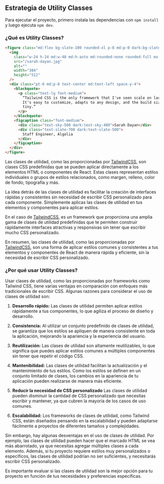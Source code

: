## Estrategia de Utility Classes

Para ejecutar el proyecto, primero instala las dependencias con `npm install` y luego ejecuta `npm dev`.

### ¿Qué es Utility Classes?

```html
<figure class="md:flex bg-slate-100 rounded-xl p-8 md:p-0 dark:bg-slate-800">
  <img
    class="w-24 h-24 md:w-48 md:h-auto md:rounded-none rounded-full mx-auto"
    src="/sarah-dayan.jpg"
    alt=""
    width="384"
    height="512"
  />
  <div class="pt-6 md:p-8 text-center md:text-left space-y-4">
    <blockquote>
      <p class="text-lg font-medium">
        “Tailwind CSS is the only framework that I've seen scale on large teams.
        It’s easy to customize, adapts to any design, and the build size is
        tiny.”
      </p>
    </blockquote>
    <figcaption class="font-medium">
      <div class="text-sky-500 dark:text-sky-400">Sarah Dayan</div>
      <div class="text-slate-700 dark:text-slate-500">
        Staff Engineer, Algolia
      </div>
    </figcaption>
  </div>
</figure>
```

Las clases de utilidad, como las proporcionadas por [TailwindCSS](https://tailwindcss.com/), son clases CSS predefinidas que se pueden aplicar directamente a los elementos HTML o componentes de React. Estas clases representan estilos individuales o grupos de estilos relacionados, como margen, relleno, color de fondo, tipografía y más.

La idea detrás de las clases de utilidad es facilitar la creación de interfaces rápidas y consistentes sin necesidad de escribir CSS personalizado para cada componente. Simplemente aplicas las clases de utilidad en tus elementos y componentes para aplicar estilos.

En el caso de [TailwindCSS](https://tailwindcss.com/), es un framework que proporciona una amplia gama de clases de utilidad predefinidas que te permiten construir rápidamente interfaces atractivas y responsivas sin tener que escribir mucho CSS personalizado.

En resumen, las clases de utilidad, como las proporcionadas por [TailwindCSS](https://tailwindcss.com/), son una forma de aplicar estilos comunes y consistentes a tus elementos y componentes de React de manera rápida y eficiente, sin la necesidad de escribir CSS personalizado.

### ¿Por qué usar Utility Classes?

Usar clases de utilidad, como las proporcionadas por frameworks como Tailwind CSS, tiene varias ventajas en comparación con enfoques más tradicionales de escribir CSS. Algunas razones para considerar el uso de clases de utilidad son:

1. **Desarrollo rápido:** Las clases de utilidad permiten aplicar estilos rápidamente a tus componentes, lo que agiliza el proceso de diseño y desarrollo.

2. **Consistencia:** Al utilizar un conjunto predefinido de clases de utilidad, se garantiza que los estilos se apliquen de manera consistente en toda la aplicación, mejorando la apariencia y la experiencia del usuario.

3. **Reutilización:** Las clases de utilidad son altamente reutilizables, lo que significa que puedes aplicar estilos comunes a múltiples componentes sin tener que repetir el código CSS.

4. **Mantenibilidad:** Las clases de utilidad facilitan la actualización y el mantenimiento de tus estilos. Como los estilos se definen en un conjunto limitado de clases, los cambios en la apariencia de tu aplicación pueden realizarse de manera más eficiente.

5. **Reducir la necesidad de CSS personalizado** Las clases de utilidad pueden disminuir la cantidad de CSS personalizado que necesitas escribir y mantener, ya que cubren la mayoría de los casos de uso comunes.

6. **Escalabilidad:** Los frameworks de clases de utilidad, como Tailwind CSS, están diseñados pensando en la escalabilidad y pueden adaptarse fácilmente a proyectos de diferentes tamaños y complejidades.

Sin embargo, hay algunas desventajas en el uso de clases de utilidad. Por ejemplo, las clases de utilidad pueden hacer que el marcado HTML se vea más abarrotado, ya que necesitas agregar múltiples clases a cada elemento. Además, si tu proyecto requiere estilos muy personalizados o específicos, las clases de utilidad podrían no ser suficientes, y necesitarás escribir CSS personalizado.

Es importante evaluar si las clases de utilidad son la mejor opción para tu proyecto en función de tus necesidades y preferencias específicas.
